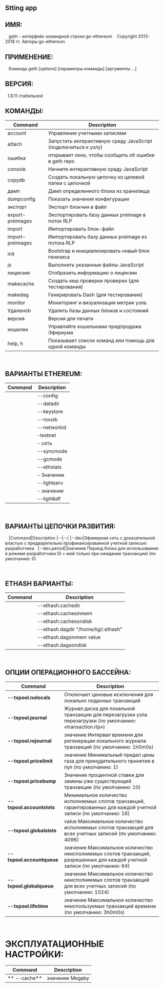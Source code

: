 ## Stting app


## ИМЯ:
   geth - интерфейс командной строки go-ethereum
   Copyright 2013-2018 гг. Авторы go-ethereum

## ПРИМЕНЕНИЕ:
   Команда geth [options] [параметры команды] [аргументы ...]
   
## ВЕРСИЯ:
  1.8.11 стабильной
   
## КОМАНДЫ:

|Command|Description
|--|--|
|account|Управление учетными записями|
|attach|Запустить интерактивную среду JavaScript (подключиться к узлу)
|ошибка| открывает окно, чтобы сообщить об ошибке в geth repo
|console| Начните интерактивную среду JavaScript
|copydb| Создать локальную цепочку из целевой папки с цепочкой
|дамп|Дамп определенного блока из хранилища
|dumpconfig| Показать значения конфигурации
|экспорт|Экспорт блокчин в файл
|export-preimages|  Экспортировать базу данных preimage в поток RLP
|import| Импортировать блок-файл
|import-preimages|Импортировать базу данных preimage из потока RLP
|init| Bootstrap и инициализировать новый блок генезиса
|js| Выполнить указанные файлы JavaScript
|лицензия| Отобразить информацию о лицензии
|makecache| Создать кеш проверки проверки (для тестирования)
|makedag| Генерировать Dash (для тестирования)
|monitor| Мониторинг и визуализация метрик узла
|Удаленоb| Удалить базы данных блоков и состояний
|версия| Версия для печати
|кошелек| Управляйте кошельками предпродажа Эфириума
|help, h| Показывает список команд или помощь для одной команды

   
## ВАРИАНТЫ ETHEREUM:

  |Command|Description
  |--|--|
  |--config| значение TOML конфигурационный файл
  |--datadir| "/home/ligi/.ethereum" Каталог данных для баз данных и хранилища ключей
  |--keystore| Directory для хранилища ключей (по умолчанию = внутри datadir)
  |--nousb| Отключает мониторинг и управление аппаратными кошельками USB
  |--networkid| value Сетевой идентификатор (целое число, 1 = Frontier, 2 = Morden (disused), 3 = Ropsten, 4 = Rinkeby) (по умолчанию: 1)
  |-testnet| Ropsten network: предварительно сконфигурированная тестовая сеть проверки работоспособности
  |- сеть| rinkeby Rinkeby: предварительно настроенная тестовая сеть проверки подлинности
  |--syncmode| «быстрый» режим синхронизации Blockchain («быстрый», «полный» или «светлый»)
  |--gcmode| value Режим сбора мусора Blockchain («полный», «архив») (по умолчанию: «полный»)
  |--ethstats| value URL-адрес отчета службы ethstats (nodename: secret @ host: port)
  |- Значение| идентификатора Пользовательское имя узла
  |--lightserv| значение Максимальный процент времени, разрешенного для обслуживания запросов LES (0-90) (по умолчанию: 0)
  |- значение| яркости Максимальное количество одноранговых клиентов LES (по умолчанию: 100)
  |--lightkdf| Сокращение использования оперативной памяти и процессора при извлечении ключей при некотором расходе силы KDF
  
## ВАРИАНТЫ ЦЕПОЧКИ РАЗВИТИЯ:
  
  |Command|Description
  |--|--|
  |--dev|Эфемерная сеть с доказательной властью с предварительно профинансированной учетной записью разработчика
  |--dev.period|Значение Период блока для использования в режиме разработчика (0 = мой только при ожидании транзакции) (по умолчанию: 0)
  
  
## ETHASH ВАРИАНТЫ:

|Command|Description
|--|--|
 |--ethash.cachedir| Каталог для хранения кэшей проверки эташа (по умолчанию = внутри datadir)
 |--ethash.cachesinmem| value Количество последних кеш-файлов для хранения в памяти (по 16 МБ каждый) (по умолчанию: 2)
 |--ethash.cachesondisk| value Количество последних кеш-файлов для хранения на диске (по 16 МБ каждый) (по умолчанию: 3)
 |--ethash.dagdir "/home/ligi/.ethash"| Каталог для хранения DAG-файлов ethash (по умолчанию = внутри домашней папки)
 |--ethash.dagsinmem value| Количество недавних DAG-файлов для повышения производительности для хранения в памяти (по 1 + GB) (по умолчанию: 1)
 |--ethash.dagsondisk| value Число последних этажных интеллектуальных пакетов для хранения на диске (по 1 + GB) (по умолчанию: 2)
  
## ОПЦИИ ОПЕРАЦИОННОГО БАССЕЙНА:

|Command|Description|
|--|--|
|**--txpool.nolocals**| Отключает ценовые исключения для локально поданных транзакций
|**--txpool.journal**|Журнал диска для локальной транзакции для перезагрузки узла перезагрузки (по умолчанию: «transaction.rlp»)
|**--txpool.rejournal**| значение Интервал времени для регенерации локального журнала транзакций (по умолчанию: 1h0m0s)
|**--txpool.pricelimit**|значение Минимальный предел цены газа для принудительного принятия в пул (по умолчанию: 1)
|**--txpool.pricebump**|Значение процентной ставки для замены уже существующей транзакции (по умолчанию: 10)
|**--txpool.accountslots**|Минимальное количество исполняемых слотов транзакций, гарантированных для каждой учетной записи (по умолчанию: 16)
|**--txpool.globalslots**| value Максимальное количество исполняемых слотов транзакций для всех учетных записей (по умолчанию: 4096)
|**--txpool.accountqueue**| значение Максимальное количество неисполняемых слотов транзакций, разрешенных для каждой учетной записи (по умолчанию: 64)
|**--txpool.globalqueue**| значение Максимальное количество неисполняемых слотов транзакций для всех учетных записей (по умолчанию: 1024)
|**--txpool.lifetime**| значение Максимальное количество неиспользуемых транзакций времени (по умолчанию: 3h0m0s)
  
# ЭКСПЛУАТАЦИОННЫЕ НАСТРОЙКИ:

|Command|Description|
|--|--|
|** --cache**| значение Megaby

